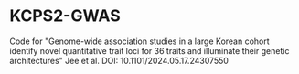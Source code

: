 # KCPS2-GWAS
Code for "Genome-wide association studies in a large Korean cohort identify novel quantitative trait loci for 36 traits and illuminate their genetic architectures" Jee et al. DOI: 10.1101/2024.05.17.24307550
